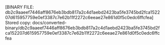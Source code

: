 [BINARY FILE: db2c9aaeef7446aff8676eb3bdb817a2c4d1aebd2423ba5fe3745bd2fca152207d615957759e0ef3387c7e62b11f2272c6eeae27e861d0f5c0edc6ffcfea]
Stored copy: docs/converted-binary/db2c9aaeef7446aff8676eb3bdb817a2c4d1aebd2423ba5fe3745bd2fca152207d615957759e0ef3387c7e62b11f2272c6eeae27e861d0f5c0edc6ffcfea
